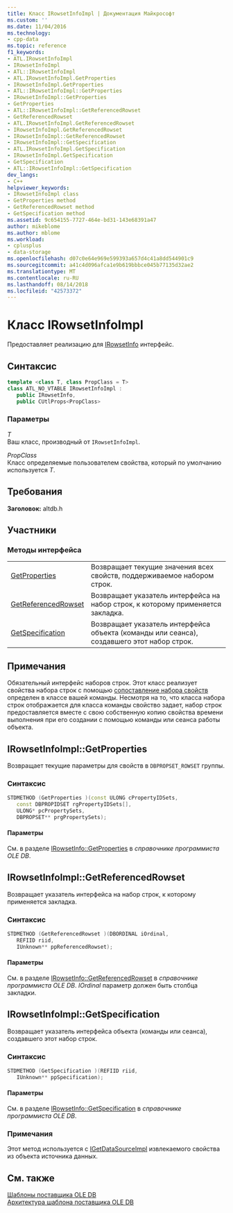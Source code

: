 ```yaml
---
title: Класс IRowsetInfoImpl | Документация Майкрософт
ms.custom: ''
ms.date: 11/04/2016
ms.technology:
- cpp-data
ms.topic: reference
f1_keywords:
- ATL.IRowsetInfoImpl
- IRowsetInfoImpl
- ATL::IRowsetInfoImpl
- ATL.IRowsetInfoImpl.GetProperties
- IRowsetInfoImpl.GetProperties
- ATL::IRowsetInfoImpl::GetProperties
- IRowsetInfoImpl::GetProperties
- GetProperties
- ATL::IRowsetInfoImpl::GetReferencedRowset
- GetReferencedRowset
- ATL.IRowsetInfoImpl.GetReferencedRowset
- IRowsetInfoImpl.GetReferencedRowset
- IRowsetInfoImpl::GetReferencedRowset
- IRowsetInfoImpl::GetSpecification
- ATL.IRowsetInfoImpl.GetSpecification
- IRowsetInfoImpl.GetSpecification
- GetSpecification
- ATL::IRowsetInfoImpl::GetSpecification
dev_langs:
- C++
helpviewer_keywords:
- IRowsetInfoImpl class
- GetProperties method
- GetReferencedRowset method
- GetSpecification method
ms.assetid: 9c654155-7727-464e-bd31-143e68391a47
author: mikeblome
ms.author: mblome
ms.workload:
- cplusplus
- data-storage
ms.openlocfilehash: d07c0e64e969e599393a657d4c41a8dd544901c9
ms.sourcegitcommit: a41c4d096afca1e9b619bbbce045b77135d32ae2
ms.translationtype: MT
ms.contentlocale: ru-RU
ms.lasthandoff: 08/14/2018
ms.locfileid: "42573372"
---
```

# <a name="irowsetinfoimpl-class"></a>Класс IRowsetInfoImpl
Предоставляет реализацию для [IRowsetInfo](/previous-versions/windows/desktop/ms724541\(v=vs.85\)) интерфейс.  
  
## <a name="syntax"></a>Синтаксис

```cpp
template <class T, class PropClass = T>  
class ATL_NO_VTABLE IRowsetInfoImpl :   
   public IRowsetInfo,    
   public CUtlProps<PropClass>  
```  
  
### <a name="parameters"></a>Параметры  
 *T*  
 Ваш класс, производный от `IRowsetInfoImpl`.  
  
 *PropClass*  
 Класс определяемые пользователем свойства, который по умолчанию используется *T*. 

## <a name="requirements"></a>Требования  
 **Заголовок:** altdb.h   
  
## <a name="members"></a>Участники  
  
### <a name="interface-methods"></a>Методы интерфейса  
  
|||  
|-|-|  
|[GetProperties](#getproperties)|Возвращает текущие значения всех свойств, поддерживаемое набором строк.|  
|[GetReferencedRowset](#getreferencedrowset)|Возвращает указатель интерфейса на набор строк, к которому применяется закладка.|  
|[GetSpecification](#getspecification)|Возвращает указатель интерфейса объекта (команды или сеанса), создавшего этот набор строк.|  
  
## <a name="remarks"></a>Примечания  
 Обязательный интерфейс наборов строк. Этот класс реализует свойства набора строк с помощью [сопоставление набора свойств](../../data/oledb/begin-propset-map.md) определен в классе вашей команды. Несмотря на то, что класса набора строк отображается для класса команды свойство задает, набор строк предоставляется вместе с свою собственную копию свойства времени выполнения при его создании с помощью команды или сеанса работы объекта.  
  
## <a name="getproperties"></a> IRowsetInfoImpl::GetProperties
Возвращает текущие параметры для свойств в `DBPROPSET_ROWSET` группы.  
  
### <a name="syntax"></a>Синтаксис  
  
```cpp
STDMETHOD (GetProperties )(const ULONG cPropertyIDSets,  
   const DBPROPIDSET rgPropertyIDSets[],  
   ULONG* pcPropertySets,  
   DBPROPSET** prgPropertySets);  
```  
  
#### <a name="parameters"></a>Параметры  
 См. в разделе [IRowsetInfo::GetProperties](/previous-versions/windows/desktop/ms719611\(v=vs.85\)) в *справочнике программиста OLE DB*. 

## <a name="getreferencedrowset"></a> IRowsetInfoImpl::GetReferencedRowset
Возвращает указатель интерфейса на набор строк, к которому применяется закладка.  
  
### <a name="syntax"></a>Синтаксис  
  
```cpp
STDMETHOD (GetReferencedRowset )(DBORDINAL iOrdinal,  
   REFIID riid,  
   IUnknown** ppReferencedRowset);  
```  
  
#### <a name="parameters"></a>Параметры  
 См. в разделе [IRowsetInfo::GetReferencedRowset](/previous-versions/windows/desktop/ms721145\(v=vs.85\)) в *справочнике программиста OLE DB*. *IOrdinal* параметр должен быть столбца закладки. 

## <a name="getspecification"></a> IRowsetInfoImpl::GetSpecification
Возвращает указатель интерфейса объекта (команды или сеанса), создавшего этот набор строк.  
  
### <a name="syntax"></a>Синтаксис  
  
```cpp
STDMETHOD (GetSpecification )(REFIID riid,  
   IUnknown** ppSpecification);  
```  
  
#### <a name="parameters"></a>Параметры  
 См. в разделе [IRowsetInfo::GetSpecification](/previous-versions/windows/desktop/ms716746\(v=vs.85\)) в *справочнике программиста OLE DB*.  
  
### <a name="remarks"></a>Примечания  
 Этот метод используется с [IGetDataSourceImpl](../../data/oledb/igetdatasourceimpl-class.md) извлекаемого свойства из объекта источника данных.  
  
## <a name="see-also"></a>См. также  
 [Шаблоны поставщика OLE DB](../../data/oledb/ole-db-provider-templates-cpp.md)   
 [Архитектура шаблона поставщика OLE DB](../../data/oledb/ole-db-provider-template-architecture.md)